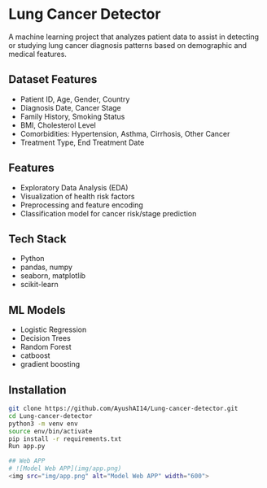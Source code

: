 # Lung Cancer Detector

A machine learning project that analyzes patient data to assist in detecting or studying lung cancer diagnosis patterns based on demographic and medical features.

##  Dataset Features
- Patient ID, Age, Gender, Country
- Diagnosis Date, Cancer Stage
- Family History, Smoking Status
- BMI, Cholesterol Level
- Comorbidities: Hypertension, Asthma, Cirrhosis, Other Cancer
- Treatment Type, End Treatment Date

##  Features
- Exploratory Data Analysis (EDA)
- Visualization of health risk factors
- Preprocessing and feature encoding
- Classification model for cancer risk/stage prediction

##  Tech Stack
- Python
- pandas, numpy
- seaborn, matplotlib
- scikit-learn

##  ML Models
- Logistic Regression
- Decision Trees
- Random Forest 
- catboost
- gradient boosting

##  Installation
```bash
git clone https://github.com/AyushAI14/Lung-cancer-detector.git
cd Lung-cancer-detector
python3 -m venv env
source env/bin/activate
pip install -r requirements.txt
Run app.py 

## Web APP
# ![Model Web APP](img/app.png)
<img src="img/app.png" alt="Model Web APP" width="600">


